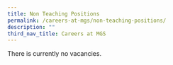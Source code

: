 ```yaml
---
title: Non Teaching Positions
permalink: /careers-at-mgs/non-teaching-positions/
description: ""
third_nav_title: Careers at MGS
---
```

There is currently no vacancies.